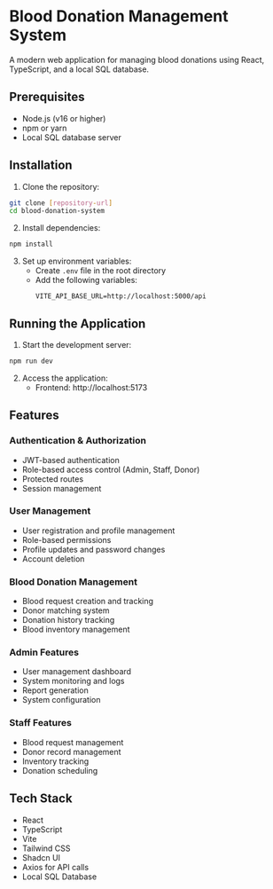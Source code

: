 # Blood Donation Management System

A modern web application for managing blood donations using React, TypeScript, and a local SQL database.

## Prerequisites

- Node.js (v16 or higher)
- npm or yarn
- Local SQL database server

## Installation

1. Clone the repository:
```bash
git clone [repository-url]
cd blood-donation-system
```

2. Install dependencies:
```bash
npm install
```

3. Set up environment variables:
   - Create `.env` file in the root directory
   - Add the following variables:
     ```
     VITE_API_BASE_URL=http://localhost:5000/api
     ```

## Running the Application

1. Start the development server:
```bash
npm run dev
```

2. Access the application:
   - Frontend: http://localhost:5173

## Features

### Authentication & Authorization
- JWT-based authentication
- Role-based access control (Admin, Staff, Donor)
- Protected routes
- Session management

### User Management
- User registration and profile management
- Role-based permissions
- Profile updates and password changes
- Account deletion

### Blood Donation Management
- Blood request creation and tracking
- Donor matching system
- Donation history tracking
- Blood inventory management

### Admin Features
- User management dashboard
- System monitoring and logs
- Report generation
- System configuration

### Staff Features
- Blood request management
- Donor record management
- Inventory tracking
- Donation scheduling

## Tech Stack

- React
- TypeScript
- Vite
- Tailwind CSS
- Shadcn UI
- Axios for API calls
- Local SQL Database

